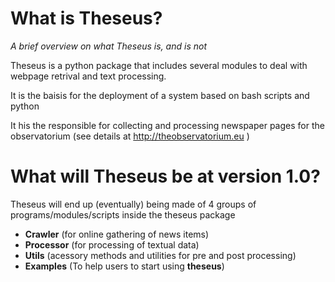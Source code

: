 What is Theseus?
================
*A brief overview on what Theseus is, and is not*

Theseus is a python package that includes several modules to deal with webpage retrival and text processing.

It is the baisis for the deployment of a system based on bash scripts and python

It his the responsible for collecting and processing newspaper pages for the observatorium (see details at http://theobservatorium.eu )

What will Theseus be at version 1.0?
====================================

Theseus will end up (eventually) being made of 4 groups of programs/modules/scripts inside the theseus package

* **Crawler** (for online gathering of news items)
* **Processor** (for processing of textual data)
* **Utils** (acessory methods and utilities for pre and post processing)
* **Examples** (To help users to start using **theseus**)
